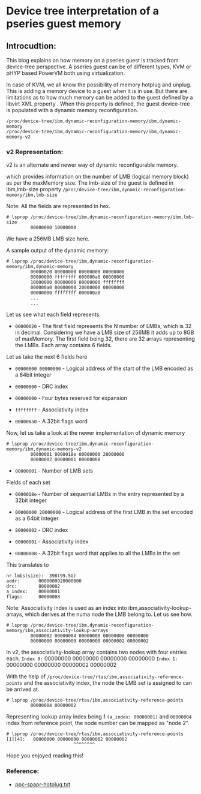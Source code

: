 # Device tree interpretation of a pseries guest memory

## Introcudtion:

This blog explains on how memory on a pseries guest is tracked from device-tree perspective. A pseries guest can be of different types, KVM or pHYP based PowerVM both using virtualization.

In case of KVM, we all know the possibility of memory hotplug and unplug. This is adding a memory device to a guest when it is in use. But there are limitations as to how much memory can be added to the guest defined by a libvirt XML property <maxMemory>. When this property is defined, the guest device-tree is populated with a dynamic memory reconfiguration.

```
/proc/device-tree/ibm,dynamic-reconfiguration-memory/ibm,dynamic-memory
/proc/device-tree/ibm,dynamic-reconfiguration-memory/ibm,dynamic-memory-v2
```

### v2 Representation:

v2 is an alternate and newer way of dynamic reconfigurable memory.

which provides information on the number of LMB (logical memory block) as per the maxMemory size. The lmb-size of the guest is defined in ibm,lmb-size property `/proc/device-tree/ibm,dynamic-reconfiguration-memory/ibm,lmb-size`

Note: All the fields are represented in hex.

```
# lsprop /proc/device-tree/ibm,dynamic-reconfiguration-memory/ibm,lmb-size
		 00000000 10000000
```

We have a 256MB LMB size here.

A sample output of the dynamic memory:
```
# lsprop /proc/device-tree/ibm,dynamic-reconfiguration-memory/ibm,dynamic-memory
		 00000020 00000000 00000000 00000000
		 00000000 ffffffff 000000a0 00000000
		 10000000 00000000 00000000 ffffffff
		 000000a0 00000000 20000000 00000000
		 00000000 ffffffff 000000a0
		 ...
		 ...
```

Let us see what each field represents.
* `00000020` - The first field represents the N number of LMBs, which is 32 in decimal. Considering we have a LMB size of 256MB it adds up to 8GB of maxMemory.
The first field being 32, there are 32 arrays representing the LMBs. Each array contains 6 fields.

Let us take the next 6 fields here

* `00000000 00000000` - Logical address of the start of the LMB encoded as a 64bit integer

* `00000000` - DRC index

* `00000000` - Four bytes reserved for expansion

* `ffffffff` - Associativity index

* `000000a0` - A 32bit flags word

Now, let us take a look at the newer implementation of dynamic memory

```
# lsprop /proc/device-tree/ibm,dynamic-reconfiguration-memory/ibm,dynamic-memory-v2
		 00000001 0000018e 00000000 20000000
		 80000002 00000001 00000008
```

* `00000001` - Number of LMB sets

Fields of each set

* `0000018e` - Number of sequential LMBs in the entry represented by a 32bit integer

* `00000000 20000000` - Logical address of the first LMB in the set encoded as a 64bit integer 

* `80000002` - DRC index

* `00000001` - Associativity index

* `00000008` - A 32bit flags word that applies to all the LMBs in the set

This translates to

```
nr-lmbs(size): 	398(99.5G)
addr: 		0000000020000000
drc: 		80000002
a_index: 	00000001
flags: 		00000008
```

Note: Associativity index is used as an index into ibm,associativity-lookup-arrays, which derives at the numa node the LMB belong to. Let us see how.

```
# lsprop /proc/device-tree/ibm,dynamic-reconfiguration-memory/ibm,associativity-lookup-arrays 
		 00000002 00000004 00000000 00000000 00000000
		 00000000 00000000 00000000 00000002 00000002
```

In v2, the associativity-lookup array contains two nodes with four entries each.
`Index 0:` 00000000 00000000 00000000 00000000
`Index 1:` 00000000 00000000 00000002 00000002

With the help of `/proc/device-tree/rtas/ibm,associativity-reference-points` and the associativity index, the node the LMB set is assigned to can be arrived at.

```
# lsprop /proc/device-tree/rtas/ibm,associativity-reference-points
		 00000004 00000002
```

Representing lookup array index being 1 `(a_index: 00000001)` and `00000004` index from reference point, the node number can be mapped as "node 2".

```
# lsprop /proc/device-tree/rtas/ibm,associativity-reference-points
[1][4]:   00000000 00000000 00000002 00000002
	        	   	     ^^^^^^^^
```

Hope you enjoyed reading this!

### Reference:
* [ppc-spapr-hotplug.txt](https://github.com/qemu/qemu/blob/master/docs/specs/ppc-spapr-hotplug.txt)
